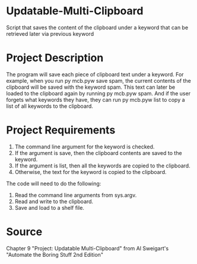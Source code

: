 # Updatable-Multi-Clipboard
Script that saves the content of the clipboard under a keyword that can be retrieved later via previous keyword

# Project Description
The program will save each piece of clipboard text under a keyword.
For example, when you run py mcb.pyw save spam, the current contents of the
clipboard will be saved with the keyword spam. This text can later be loaded
to the clipboard again by running py mcb.pyw spam. And if the user forgets
what keywords they have, they can run py mcb.pyw list to copy a list of all
keywords to the clipboard.

# Project Requirements
1. The command line argument for the keyword is checked.
2. If the argument is save, then the clipboard contents are saved to
the keyword.
3. If the argument is list, then all the keywords are copied to the clipboard.
4. Otherwise, the text for the keyword is copied to the clipboard.

The code will need to do the following:
1. Read the command line arguments from sys.argv.
2. Read and write to the clipboard.
3. Save and load to a shelf file.

# Source
Chapter 9 "Project: Updatable Multi-Clipboard" from Al Sweigart's "Automate the Boring Stuff 2nd Edition"